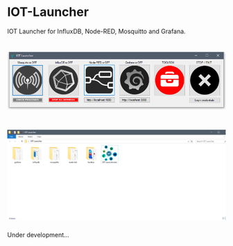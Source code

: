# IOT-Launcher
IOT Launcher  for InfluxDB, Node-RED, Mosquitto and Grafana.

<h1 align="center">
  <img alt="NextLevelWeek" title="#NextLevelWeek" src="https://raw.githubusercontent.com/MiguelRenato/IOT-Launcher/main/IOT%20Launcher.png" />
</h1>

<h1 align="center">
  <img alt="NextLevelWeek" title="#NextLevelWeek" src="https://raw.githubusercontent.com/MiguelRenato/IOT-Launcher/main/IOT%20Launcher_Project.png" />
</h1>

Under development...





